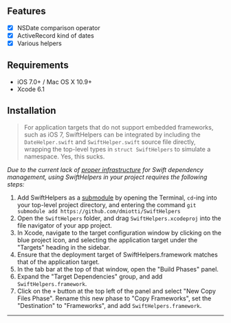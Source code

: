 
## Features

- [x] NSDate comparison operator
- [x] ActiveRecord kind of dates
- [x] Various helpers

## Requirements

- iOS 7.0+ / Mac OS X 10.9+
- Xcode 6.1

## Installation

> For application targets that do not support embedded frameworks, such as iOS 7, SwiftHelpers can be integrated by including the `DateHelper.swift` and `SwiftHelper.swift` source file directly, wrapping the top-level types in `struct SwiftHelpers` to simulate a namespace. Yes, this sucks.

_Due to the current lack of [proper infrastructure](http://cocoapods.org) for Swift dependency management, using SwiftHelpers in your project requires the following steps:_

1. Add SwiftHelpers as a [submodule](http://git-scm.com/docs/git-submodule) by opening the Terminal, `cd`-ing into your top-level project directory, and entering the command `git submodule add https://github.com/dmiotti/SwiftHelpers`
2. Open the `SwiftHelpers` folder, and drag `SwiftHelpers.xcodeproj` into the file navigator of your app project.
3. In Xcode, navigate to the target configuration window by clicking on the blue project icon, and selecting the application target under the "Targets" heading in the sidebar.
4. Ensure that the deployment target of SwiftHelpers.framework matches that of the application target.
5. In the tab bar at the top of that window, open the "Build Phases" panel.
6. Expand the "Target Dependencies" group, and add `SwiftHelpers.framework`.
7. Click on the `+` button at the top left of the panel and select "New Copy Files Phase". Rename this new phase to "Copy Frameworks", set the "Destination" to "Frameworks", and add `SwiftHelpers.framework`.

---
